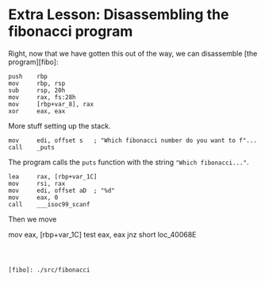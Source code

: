 # Extra Lesson: Disassembling the fibonacci program

Right, now that we have gotten this out of the way, we can disassemble
[the program][fibo]:

```
push    rbp
mov     rbp, rsp
sub     rsp, 20h
mov     rax, fs:28h
mov     [rbp+var_8], rax
xor     eax, eax
```

More stuff setting up the stack.

```
mov     edi, offset s   ; "Which fibonacci number do you want to f"...
call    _puts
```

The program calls the `puts` function with the string `"Which fibonacci..."`.

```
lea     rax, [rbp+var_1C]
mov     rsi, rax
mov     edi, offset aD  ; "%d"
mov     eax, 0
call    ___isoc99_scanf
```

Then we move


mov     eax, [rbp+var_1C]
test    eax, eax
jnz     short loc_40068E
```



[fibo]: ./src/fibonacci
